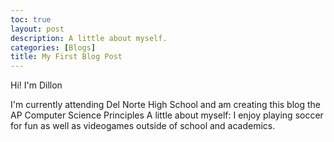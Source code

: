 ```yaml
---
toc: true
layout: post
description: A little about myself.
categories: [Blogs]
title: My First Blog Post
---
```


Hi! I'm Dillon 

I'm currently attending Del Norte High School and am creating this blog the AP Computer Science Principles 
A little about myself: I enjoy playing soccer for fun as well as videogames outside of school and academics. 
